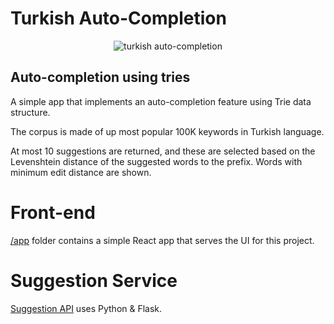 # Turkish Auto-Completion

<p align="center">
  <img src="https://media.giphy.com/media/KArsmHDUvE2AqW7cx4/giphy.gif" alt="turkish auto-completion" />
</p>

## Auto-completion using tries

A simple app that implements an auto-completion feature using Trie data structure.

The corpus is made of up most popular 100K keywords in Turkish language.

At most 10 suggestions are returned, and these are selected based on the Levenshtein distance of the suggested words to the prefix. 
Words with minimum edit distance are shown.

# Front-end

[/app](app/) folder contains a simple React app that serves the UI for this project.

# Suggestion Service

[Suggestion API](suggestions/) uses Python & Flask.
